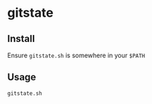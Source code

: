 # gitstate

## Install

Ensure `gitstate.sh` is somewhere in your `$PATH`

## Usage

```
gitstate.sh
```
